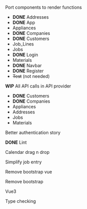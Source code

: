 Port components to render functions
   - **DONE** Addresses
   - **DONE** App
   - Appliances
   - **DONE** Companies
   - **DONE** Customers
   - Job_Lines
   - Jobs
   - **DONE** Login
   - Materials
   - **DONE** Navbar
   - **DONE** Register
   - ~~Test~~ (not needed)

**WIP** All API calls in API provider
   - **DONE** Customers
   - **DONE** Companies
   - Appliances
   - Addresses
   - Jobs
   - Materials

Better authentication story

**DONE** Lint

Calendar drag n drop

Simplify job entry

Remove bootstrap vue

Remove bootstrap

Vue3

Type checking
